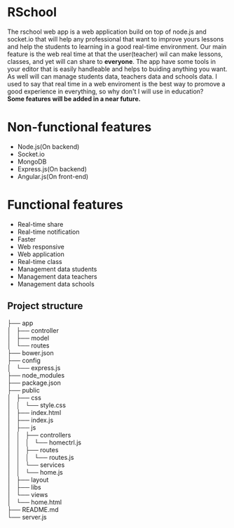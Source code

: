# RSchool
The rschool web app is a web application build on top of node.js and socket.io that will help any professional that want to improve yours lessons and help the students to learning in a good real-time environment. Our main feature is the web real time at that the user(teacher) wil can make lessons, classes, and yet will can share to **everyone**. The app have some tools in your editor that is easily handleable and helps to buiding anything you want. As well will can manage students data, teachers data and schools data. I used to say that real time in a web enviroment is the best way to promove a good  experience in everything, so why don't I will use in education?		
**Some features will be added in a near future.**
# Non-functional features
* Node.js(On backend)
* Socket.io
* MongoDB
* Express.js(On backend)
* Angular.js(On front-end)

# Functional features
* Real-time share
* Real-time notification
* Faster
* Web responsive
* Web application
* Real-time class
* Management data students
* Management data teachers
* Management data schools

## Project structure

├── app	 
│   ├── controller	 
│   ├── model	 
│   └── routes	 
├── bower.json	 
├── config	 
│   └── express.js	 
├── node_modules	 
├── package.json	 
├── public	 
│   ├── css		 
│   │   └── style.css	 
│   ├── index.html	 
│   ├── index.js	 
│   ├── js	 
│   │   ├── controllers	 
│   │   │   └── homectrl.js	 
│   │   ├── routes	 
│   │   │   └── routes.js		
│   │   └── services			
│   │       └── home.js		
│   ├── layout		
│   ├── libs		
│   └── views		
│       └── home.html		
├── README.md		
└── server.js		
